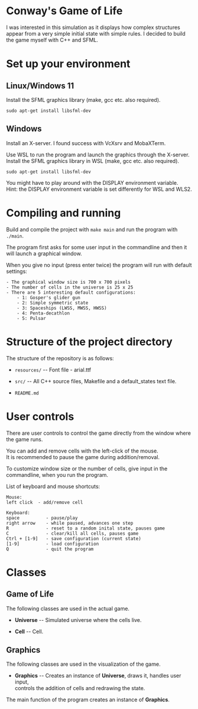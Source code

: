 # Conway's Game of Life

I was interested in this simulation as it displays how complex structures appear from a very simple
initial state with simple rules. I decided to build the game myself with C++ and SFML.

# Set up your environment

## Linux/Windows 11

Install the SFML graphics library (make, gcc etc. also required).

    sudo apt-get install libsfml-dev

## Windows

Install an X-server. I found success with VcXsrv and MobaXTerm.

Use WSL to run the program and launch the graphics through the X-server.  
Install the SFML graphics library in WSL (make, gcc etc. also required).

    sudo apt-get install libsfml-dev

You might have to play around with the DISPLAY environment variable.  
Hint: the DISPLAY environment variable is set differently for WSL and WLS2.

# Compiling and running

Build and compile the project with `make main` and run the program with `./main`.
    
The program first asks for some user input in the commandline and then it will launch a graphical window.

When you give no input (press enter twice) the program will run with default settings:  

    - The graphical window size is 700 x 700 pixels
    - The number of cells in the universe is 25 x 25
    - There are 5 interesting default configurations:
        - 1: Gosper's glider gun
        - 2: Simple symmetric state
        - 3: Spaceships (LWSS, MWSS, HWSS)
        - 4: Penta-decathlon
        - 5: Pulsar
    
# Structure of the project directory

The structure of the repository is as follows:

  * `resources/` -- Font file - arial.ttf

  * `src/` -- All C++ source files, Makefile and a default_states text file.

  * `README.md`

# User controls

There are user controls to control the game directly from the window where the game runs.

You can add and remove cells with the left-click of the mouse.  
It is recommended to pause the game during addition/removal.

To customize window size or the number of cells, give input in the commandline, when you run the program.

List of keyboard and mouse shortcuts:

    Mouse:
    left click  - add/remove cell

    Keyboard:
    space          - pause/play
    right arrow    - while paused, advances one step
    R              - reset to a random inital state, pauses game
    C              - clear/kill all cells, pauses game
    Ctrl + [1-9]   - save configuration (current state)
    [1-9]          - load configuration
    Q              - quit the program


# Classes

## Game of Life

The following classes are used in the actual game.

* **Universe** -- Simulated universe where the cells live.

* **Cell** -- Cell.
   
## Graphics

The following classes are used in the visualization of the game.

* **Graphics** -- Creates an instance of **Universe**, draws it, handles user input,  
    controls the addition of cells and redrawing the state.

The main function of the program creates an instance of **Graphics**.
